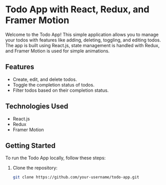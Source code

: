 # Todo App with React, Redux, and Framer Motion

Welcome to the Todo App! This simple application allows you to manage your todos with features like adding, deleting, toggling, and editing todos. The app is built using React.js, state management is handled with Redux, and Framer Motion is used for simple animations.

## Features

- Create, edit, and delete todos.
- Toggle the completion status of todos.
- Filter todos based on their completion status.

## Technologies Used

- React.js
- Redux
- Framer Motion

## Getting Started

To run the Todo App locally, follow these steps:

1. Clone the repository:

   ```bash
   git clone https://github.com/your-username/todo-app.git
